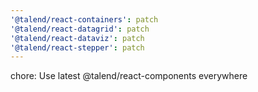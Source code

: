 ```yaml
---
'@talend/react-containers': patch
'@talend/react-datagrid': patch
'@talend/react-dataviz': patch
'@talend/react-stepper': patch
---
```


chore: Use latest @talend/react-components everywhere
